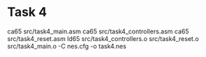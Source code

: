 # Task 4
ca65 src/task4_main.asm
ca65 src/task4_controllers.asm
ca65 src/task4_reset.asm
ld65 src/task4_controllers.o src/task4_reset.o src/task4_main.o -C nes.cfg -o task4.nes